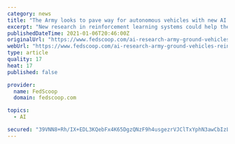 ```yaml
---
category: news
title: "The Army looks to pave way for autonomous vehicles with new AI research"
excerpt: "New research in reinforcement learning systems could help the Army make better use of its data and training of robots in battle."
publishedDateTime: 2021-01-06T20:46:00Z
originalUrl: "https://www.fedscoop.com/ai-research-army-ground-vehicles-reinforcement-learning/"
webUrl: "https://www.fedscoop.com/ai-research-army-ground-vehicles-reinforcement-learning/"
type: article
quality: 17
heat: 17
published: false

provider:
  name: FedScoop
  domain: fedscoop.com

topics:
  - AI

secured: "39VNN8+Rh/IX+EDL3KQebFx4K65DgzQNzF9h4usgezrVJClTxYphN3awCbIzLfX6PXjrH2Fwi4Fj+4MRmvUG650KAgDDQ4wICC8xsKG0vwCuRH3Yln+8TgmqizTOhM6AqItZ5QowvWCEq4DsOUoom3TMg/Ic6zRDqqxJveaVrMJnXaUmyZhfG6RWhpKBCmkoFm699waK1PQaiY7/3l+6Yv+tCx8BmiokVbrPbFGpOuftVOEpjyDNVKQLJMwEkGdhu+QlVVcpZ5WPQB/kt0CpwZBNyj6cW/JDpTUxungmrcZF4o/6yWE9OV/xjfmOcE1HbcsNudP8GzRaKnJyQP+jGk72P9HH94uTnerEgsxGeSk=;RWMoPlK764ZewLGYLHHnRw=="
---
```


